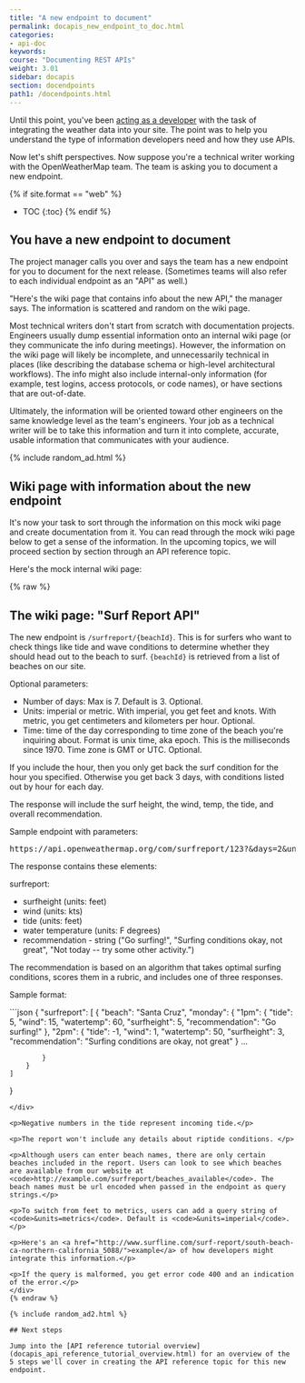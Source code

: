 ```yaml
---
title: "A new endpoint to document"
permalink: docapis_new_endpoint_to_doc.html
categories:
- api-doc
keywords:
course: "Documenting REST APIs"
weight: 3.01
sidebar: docapis
section: docendpoints
path1: /docendpoints.html
---
```


Until this point, you've been [acting as a developer](likeadeveloper.html) with the task of integrating the weather data into your site. The point was to help you understand the type of information developers need and how they use APIs.

Now let's shift perspectives. Now suppose you're a technical writer working with the OpenWeatherMap team. The team is asking you to document a new endpoint.

{% if site.format == "web" %}
* TOC
{:toc}
{% endif %}

## You have a new endpoint to document

The project manager calls you over and says the team has a new endpoint for you to document for the next release. (Sometimes teams will also refer to each individual endpoint as an "API" as well.)

"Here's the wiki page that contains info about the new API," the manager says. The information is scattered and random on the wiki page.

Most technical writers don't start from scratch with documentation projects. Engineers usually dump essential information onto an internal wiki page (or they communicate the info during meetings). However, the information on the wiki page will likely be incomplete, and unnecessarily technical in places (like describing the database schema or high-level architectural workflows). The info might also include internal-only information (for example, test logins, access protocols, or code names), or have sections that are out-of-date.

Ultimately, the information will be oriented toward other engineers on the same knowledge level as the team's engineers. Your job as a technical writer will be to take this information and turn it into complete, accurate, usable information that communicates with your audience.

{% include random_ad.html %}

## Wiki page with information about the new endpoint

It's now your task to sort through the information on this mock wiki page and create documentation from it. You can read through the mock wiki page below to get a sense of the information. In the upcoming topics, we will proceed section by section through an API reference topic.

Here's the mock internal wiki page:

<div class="docSample">{% raw %}
<h2 id="surf_report_api">The wiki page: "Surf Report API"</h2>

<p>The new endpoint is <code>/surfreport/{beachId}</code>. This is for surfers who want to check things like tide and wave conditions to determine whether they should head out to the beach to surf. <code>{beachId}</code> is retrieved from a list of beaches on our site.</p>

<p>Optional parameters: </p>

<ul>
<li>Number of days: Max is 7. Default is 3. Optional.</li>
<li>Units: imperial or metric. With imperial, you get feet and knots. With metric, you get centimeters and kilometers per hour. Optional.</li>
<li>Time: time of the day corresponding to time zone of the beach you're inquiring about. Format is unix time, aka epoch. This is the milliseconds since 1970. Time zone is GMT or UTC. Optional.</li>
</ul>

<p>If you include the hour, then you only get back the surf condition for the hour you specified. Otherwise you get back 3 days, with conditions listed out by hour for each day. </p>

<p>The response will include the surf height, the wind, temp, the tide, and overall recommendation.</p>

<p>Sample endpoint with parameters: </p>

<pre>
https://api.openweathermap.org/com/surfreport/123?&days=2&units=metrics&hour=1400
</pre>

<p>The response contains these elements:</p>

<p>surfreport: </p>

<ul>
<li>surfheight (units: feet)</li>
<li>wind (units: kts)</li>
<li>tide (units: feet)</li>
<li>water temperature (units: F degrees)</li>
<li>recommendation - string ("Go surfing!", "Surfing conditions okay, not great", "Not today -- try some other activity.")</li>
</ul>

<p>The recommendation is based on an algorithm that takes optimal surfing conditions, scores them in a rubric, and includes one of three responses.</p>

<p>Sample format:</p>

<div markdown="block">
```json
{
    "surfreport": [
        {
            "beach": "Santa Cruz",
            "monday": {
                "1pm": {
                    "tide": 5,
                    "wind": 15,
                    "watertemp": 60,
                    "surfheight": 5,
                    "recommendation": "Go surfing!"
                },
                "2pm": {
                    "tide": -1,
                    "wind": 1,
                    "watertemp": 50,
                    "surfheight": 3,
                    "recommendation": "Surfing conditions are okay, not great"
                }
                ...

            }
        }
    ]
}
```
</div>

<p>Negative numbers in the tide represent incoming tide.</p>

<p>The report won't include any details about riptide conditions. </p>

<p>Although users can enter beach names, there are only certain beaches included in the report. Users can look to see which beaches are available from our website at <code>http://example.com/surfreport/beaches_available</code>. The beach names must be url encoded when passed in the endpoint as query strings.</p>

<p>To switch from feet to metrics, users can add a query string of <code>&units=metrics</code>. Default is <code>&units=imperial</code>.</p>

<p>Here's an <a href="http://www.surfline.com/surf-report/south-beach-ca-northern-california_5088/">example</a> of how developers might integrate this information.</p>

<p>If the query is malformed, you get error code 400 and an indication of the error.</p>
</div>
{% endraw %}

{% include random_ad2.html %}

## Next steps

Jump into the [API reference tutorial overview](docapis_api_reference_tutorial_overview.html) for an overview of the 5 steps we'll cover in creating the API reference topic for this new endpoint.
